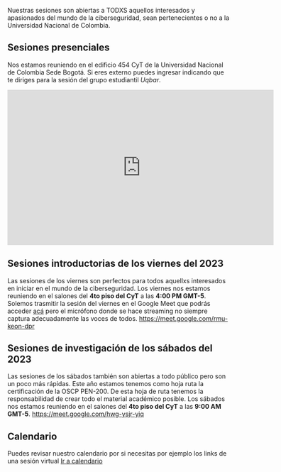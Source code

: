 Nuestras sesiones son abiertas a TODXS aquellos interesados y apasionados del mundo de la ciberseguridad, sean pertenecientes o no a la Universidad Nacional de Colombia.

## Sesiones presenciales

Nos estamos reuniendo en el edificio 454 CyT de la Universidad Nacional de Colombia Sede Bogotá. Si eres externo puedes ingresar indicando que te diriges para la sesión del grupo estudiantil *Uqbar*.

<iframe src="https://www.google.com/maps/embed?pb=!1m18!1m12!1m3!1d3976.753294818657!2d-74.08729472608934!3d4.638043142199773!2m3!1f0!2f0!3f0!3m2!1i1024!2i768!4f13.1!3m3!1m2!1s0x8e3f9bce3ed16831%3A0xf52d5d168a7e9431!2sEdificio%20454%20-%20Ciencia%20y%20Tecnolog%C3%ADa!5e0!3m2!1sen!2sco!4v1685418646001!5m2!1sen!2sco" width="600" height="350" style="border:0;" allowfullscreen="" loading="lazy" referrerpolicy="no-referrer-when-downgrade"></iframe>

## Sesiones introductorias de los viernes del 2023
Las sesiones de los viernes son perfectos para todos aquellxs interesados en iniciar en el mundo de la ciberseguridad. Los viernes nos estamos reuniendo en el salones del **4to piso del CyT** a las **4:00 PM GMT-5**. Solemos trasmitir la sesión del viernes en el Google Meet que podrás acceder [acá](/calendario) pero el micrófono donde se hace streaming no siempre captura adecuadamente las voces de todos.
<https://meet.google.com/rmu-keon-dpr>

## Sesiones de investigación de los sábados del 2023
Las sesiones de los sábados también son abiertas a todo público pero son un poco más rápidas. Este año estamos tenemos como hoja ruta la certificación de la OSCP PEN-200. De esta hoja de ruta tenemos la responsabilidad de crear todo el material académico posible. Los sábados nos estamos reuniendo en el salones del **4to piso del CyT** a las **9:00 AM GMT-5**.
<https://meet.google.com/hwg-ysjr-yiq>

## Calendario
Puedes revisar nuestro calendario por si necesitas por ejemplo los links de una sesión virtual
<a class="btn btn-warning" role="button" href="/calendario">
Ir a calendario
</a>